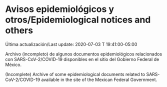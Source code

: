 # Avisos epidemiológicos y otros/Epidemiological notices and others

Última actualización/Last update: 2020-07-03 T 19:41:00-05:00 

Archivo (incompleto) de algunos documentos epidemiológicos relacionados con SARS-CoV-2/COVID-19 disponibles en el sitio del Gobierno Federal de México.

(Incomplete) Archive of some epidemiological documents related to SARS-CoV-2/COVID-19 available in the site of the Mexican Federal Government.
